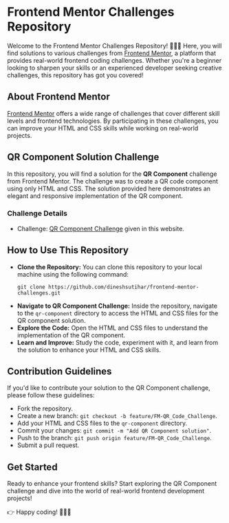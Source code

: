 # Frontend Mentor Challenges Repository

Welcome to the Frontend Mentor Challenges Repository! 👩‍💻🚀 Here, you will find solutions to various challenges from [Frontend Mentor](https://www.frontendmentor.io/), a platform that provides real-world frontend coding challenges. Whether you're a beginner looking to sharpen your skills or an experienced developer seeking creative challenges, this repository has got you covered!

## About Frontend Mentor
[Frontend Mentor](https://www.frontendmentor.io/) offers a wide range of challenges that cover different skill levels and frontend technologies. By participating in these challenges, you can improve your HTML and CSS skills while working on real-world projects.

## QR Component Solution Challenge
In this repository, you will find a solution for the **QR Component** challenge from Frontend Mentor. The challenge was to create a QR code component using only HTML and CSS. The solution provided here demonstrates an elegant and responsive implementation of the QR component.

### Challenge Details
- Challenge: [QR Component Challenge](https://www.frontendmentor.io/challenges/qr-code-component-Nv1Jq) given in this website.

## How to Use This Repository
- **Clone the Repository:** You can clone this repository to your local machine using the following command:
  ```
  git clone https://github.com/dineshsutihar/frontend-mentor-challenges.git
  ```
- **Navigate to QR Component Challenge:** Inside the repository, navigate to the `qr-component` directory to access the HTML and CSS files for the QR component solution.
- **Explore the Code:** Open the HTML and CSS files to understand the implementation of the QR component.
- **Learn and Improve:** Study the code, experiment with it, and learn from the solution to enhance your HTML and CSS skills.

## Contribution Guidelines
If you'd like to contribute your solution to the QR Component challenge, please follow these guidelines:
- Fork the repository.
- Create a new branch: `git checkout -b feature/FM-QR_Code_Challenge`.
- Add your HTML and CSS files to the `qr-component` directory.
- Commit your changes: `git commit -m "Add QR Component solution"`.
- Push to the branch: `git push origin feature/FM-QR_Code_Challenge`.
- Submit a pull request.

## Get Started
Ready to enhance your frontend skills? Start exploring the QR Component challenge and dive into the world of real-world frontend development projects!

👉 Happy coding! 👩‍💻🎉

